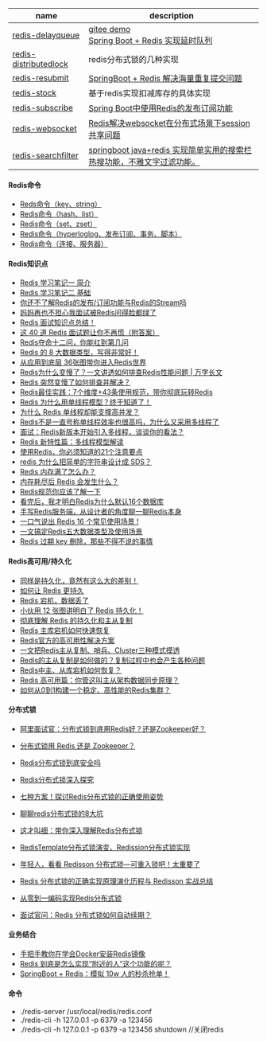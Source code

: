

| name                                                         | description                                                  |
| ------------------------------------------------------------ | ------------------------------------------------------------ |
| [redis-delayqueue](https://github.com/xmxe/redis/tree/master/redis-delayqueue) | [gitee demo](https://gitee.com/daifyutils/springboot-samples/blob/master/base-redis-delay) <br>[Spring Boot + Redis 实现延时队列](https://mp.weixin.qq.com/s/7hUHW7rwnJY7XCM0JFDXpQ) |
| [redis-distributedlock](https://github.com/xmxe/redis/tree/master/redis-distributedlock) | redis分布式锁的几种实现                                      |
| [redis-resubmit](https://github.com/xmxe/redis/tree/master/redis-resubmit) | [SpringBoot + Redis 解决海量重复提交问题](https://mp.weixin.qq.com/s/Ghd4Sk6vuufRiURoFS_lCA) |
| [redis-stock](https://github.com/xmxe/redis/tree/master/redis-stock) | 基于redis实现扣减库存的具体实现                              |
| [redis-subscribe](https://github.com/xmxe/redis/tree/master/redis-subscribe) | [Spring Boot中使用Redis的发布订阅功能](https://mp.weixin.qq.com/s/cRW1EXVzoz3aP-0rZH6Z9Q) |
| [redis-websocket](https://github.com/xmxe/redis/tree/master/redis-websocket) | [Redis解决websocket在分布式场景下session共享问题](https://mp.weixin.qq.com/s/kzf7hCmih3ix2yotjQCx5Q) |
| [redis-searchfilter](https://github.com/xmxe/redis/tree/master/redis-searchfilter) | [springboot java+redis 实现简单实用的搜索栏热搜功能，不雅文字过滤功能。](https://mp.weixin.qq.com/s/MN172c64M7MWN57kTXHIgg) |



#### Redis命令

- [Reds命令（key、string）](https://blog.csdn.net/weixin_44626569/article/details/90046582)
- [Redis命令（hash、list）](https://blog.csdn.net/weixin_44626569/article/details/90108890)
- [Redis命令（set、zset）](https://blog.csdn.net/weixin_44626569/article/details/90178202)
- [Redis命令（hyperloglog、发布订阅、事务、脚本）](https://blog.csdn.net/weixin_44626569/article/details/90210347)
- [Redis命令（连接、服务器）](https://blog.csdn.net/weixin_44626569/article/details/90244145)



#### Redis知识点


- [Redis 学习笔记一 简介](https://blog.csdn.net/weixin_44626569/article/details/89970593)
- [Redis 学习笔记二 基础](https://blog.csdn.net/weixin_44626569/article/details/90043210)
- [你还不了解Redis的发布/订阅功能与Redis的Stream吗](https://mp.weixin.qq.com/s/wjThHZT1edWmn31YZP9U7Q)
- [妈妈再也不担心我面试被Redis问得脸都绿了](https://mp.weixin.qq.com/s/A8qQiLwE10j-eC_K8ylvzw)
- [Redis 面试知识点总结！](https://mp.weixin.qq.com/s/KCBk_XYarpoEgW_QpBkLYg)
- [这 40 道 Redis 面试题让你不再慌（附答案）](https://mp.weixin.qq.com/s/hGJJz5yCtfRkfccG9nYNjw)
- [Redis夺命十二问，你能扛到第几问](https://mp.weixin.qq.com/s/bWBFcCnoJ05zSQe8_pNCig)
- [Redis 的 8 大数据类型，写得非常好！](https://mp.weixin.qq.com/s/9Tzw3zoNmePyUc3o9BHumQ)
- [从应用到底层 36张图带你进入Redis世界](https://mp.weixin.qq.com/s/WqdOIqz46A5Af72J_Jkk8g)
- [Redis为什么变慢了？一文讲透如何排查Redis性能问题 | 万字长文](https://mp.weixin.qq.com/s/s0hgRS2bmnYszA9OJxz56Q)
- [Redis 突然变慢了如何排查并解决？](https://mp.weixin.qq.com/s/6uUig_SXqiG3ZR7lyHZQDw)
- [Redis最佳实践：7个维度+43条使用规范，带你彻底玩转Redis](https://mp.weixin.qq.com/s/5m8RwxxxRS2QPyRn4uSaCQ)
- [Redis 为什么用单线程模型？终于知道了！](https://mp.weixin.qq.com/s/SlHBKlfF6qlXde_83dM5Ug)
- [为什么 Redis 单线程却能支撑高并发？](https://mp.weixin.qq.com/s/SunQ8BJjFfujNSEnqyWqpQ)
- [Redis不是一直号称单线程效率也很高吗，为什么又采用多线程了](https://mp.weixin.qq.com/s/SYUYvKCxsyMbdBsRrJOZqA)
- [面试：Redis新版本开始引入多线程，谈谈你的看法？](https://mp.weixin.qq.com/s/YYrCeIEXHhSk7X4frU_oDg)
- [Redis 新特性篇：多线程模型解读](https://mp.weixin.qq.com/s/XP-7CJ3OHxIiYg222wNVEg)
- [使用Redis，你必须知道的21个注意要点](https://mp.weixin.qq.com/s/BaZWxYfIR7HsRB3A_sVkHA)
- [redis 为什么把简单的字符串设计成 SDS？](https://mp.weixin.qq.com/s/tsa3llfRlnrdBmlIXIuj3A)
- [Redis 内存满了怎么办？](https://mp.weixin.qq.com/s/-kKe_ss01CkLMRERyyjt1Q)
- [内存耗尽后 Redis 会发生什么？](https://mp.weixin.qq.com/s/YqkVmIaDRV31-WrcW8K26g)
- [Redis规范你应该了解一下](https://mp.weixin.qq.com/s/jxLS1QZGio55Mk078VTL0g)
- [看完后，我才明白Redis为什么默认16个数据库](https://mp.weixin.qq.com/s/Z5eBUHe62K6t_APgc6PTYQ)
- [手写Redis服务端，从设计者的角度聊一聊Redis本身](https://mp.weixin.qq.com/s/5lNDbc9h1u2jlGfRwaVW6A)
- [一口气说出 Redis 16 个常见使用场景 !](https://mp.weixin.qq.com/s/rhAEA2FHERXdyVeFbhQuSQ)
- [一文搞定Redis五大数据类型及使用场景](https://mp.weixin.qq.com/s/JxkCGZI0P6xhzD1nv99Bvg)
- [Redis 过期 key 删除，那些不得不说的事情](https://mp.weixin.qq.com/s/iR8EgI9-p-BXjJEfTs3G7Q)




#### Redis高可用/持久化


- [同样是持久化，竟然有这么大的差别！](https://mp.weixin.qq.com/s/SVbVwHOAwL1RX0fa-rYGxg)
- [如何让 Redis 更持久](https://mp.weixin.qq.com/s/G3ct5tWox5Qt4tLUDEpRuw)
- [Redis 宕机，数据丢了](https://mp.weixin.qq.com/s/RxhaZFnMAf7bAgYUtTGLuA)
- [小伙用 12 张图讲明白了 Redis 持久化！](https://mp.weixin.qq.com/s/q7KEOA2Dy2Q5QpDX8FkPjg)
- [彻底理解 Redis 的持久化和主从复制](https://mp.weixin.qq.com/s/5IBOKcoBxVoGSMrn3vBGOw)
- [Redis 主库宕机如何快速恢复](https://mp.weixin.qq.com/s/PA31mNTzlQ2EGYEXfWagXQ)
- [Redis官方的高可用性解决方案](https://mp.weixin.qq.com/s/8JPBNMGhBsq2jfW9v-H5vQ)
- [一文把Redis主从复制、哨兵、Cluster三种模式摸透](https://mp.weixin.qq.com/s/BPcis9rPiWosFid5w0M40A)
- [Redis的主从复制是如何做的？复制过程中也会产生各种问题](https://mp.weixin.qq.com/s/I3GimkIf27DL1uRqxImKWA)
- [Redis中主、从库宕机如何恢复？](https://mp.weixin.qq.com/s/oRcOPBHwbimFak6CtooHEg)
- [Redis 高可用篇：你管这叫主从架构数据同步原理？](https://mp.weixin.qq.com/s/NEUdCfRtHma3mkJqFKym5A)
- [如何从0到1构建一个稳定、高性能的Redis集群？](https://mp.weixin.qq.com/s/ZXz2IzbQjQJzCq_hkpkuEg)




#### 分布式锁


- [阿里面试官：分布式锁到底用Redis好？还是Zookeeper好？](https://mp.weixin.qq.com/s/5T0nrf5LBSqOiPd99OB3tw)

- [分布式锁用 Redis 还是 Zookeeper？](https://mp.weixin.qq.com/s/_P3zWS1QzPdQp10Jb1bSOA)

- [Redis分布式锁到底安全吗](https://mp.weixin.qq.com/s/O9XZxwAcrCY-ninASw0I5Q)

- [Redis分布式锁深入探究](https://mp.weixin.qq.com/s/9SPMfKpv4iF_9m2F9ZTa3A)

- [七种方案！探讨Redis分布式锁的正确使用姿势](https://mp.weixin.qq.com/s/LTS3MKBU2FbRivXyQJcptA)

- [聊聊redis分布式锁的8大坑](https://mp.weixin.qq.com/s/vnVyvTeKvT_ZfMHr5_7CNg)

- [这才叫细：带你深入理解Redis分布式锁](https://mp.weixin.qq.com/s/yUH8jH9NTPLk24J_BQ0JfQ)

- [RedisTemplate分布式锁演变、Redission分布式锁实现](https://mp.weixin.qq.com/s/42AOUuTsYzt4nj69sqK0RA)

- [年轻人，看看 Redisson 分布式锁—可重入锁吧！太重要了](https://mp.weixin.qq.com/s/BlDsXWOcqpudORSiyI05Lg)

- [Redis 分布式锁的正确实现原理演化历程与 Redisson 实战总结](https://mp.weixin.qq.com/s/PKGYoerpjWGeDzDE2iCFag)

- [从零到一编码实现Redis分布式锁](https://mp.weixin.qq.com/s/fwpHS07LcLLe82_cGOUxKA)

- [面试官问：Redis 分布式锁如何自动续期？](https://mp.weixin.qq.com/s/x9YFF4QtHrCu3abSQHEL-A)

  

#### 业务结合

- [手把手教你在学会Docker安装Redis镜像](https://mp.weixin.qq.com/s/XYwDWnQ6KFyPiClmngePQA)
- [Redis 到底是怎么实现“附近的人”这个功能的呢？](https://mp.weixin.qq.com/s/HVJLoRqUulLyCoNvamBSgw)
- [SpringBoot + Redis：模拟 10w 人的秒杀抢单！](https://mp.weixin.qq.com/s/2hsjyUpDUqC4bVSAe36Gyw)

#### 命令

- ./redis-server /usr/local/redis/redis.conf 
- ./redis-cli -h 127.0.0.1 -p 6379 -a 123456
- ./redis-cli -h 127.0.0.1 -p 6379 -a 123456 shutdown //关闭redis